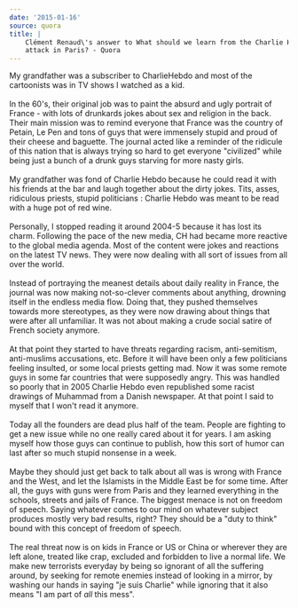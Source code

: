 ```yaml
---
date: '2015-01-16'
source: quora
title: |
    Clément Renaud\'s answer to What should we learn from the Charlie Hebdo
    attack in Paris? - Quora
---
```


My grandfather was a subscriber to CharlieHebdo and most of the
cartoonists was in TV shows I watched as a kid.\
\
In the 60\'s, their original job was to paint the absurd and ugly
portrait of France - with lots of drunkards jokes about sex and religion
in the back. Their main mission was to remind everyone that France was
the country of Petain, Le Pen and tons of guys that were immensely
stupid and proud of their cheese and baguette. The journal acted like a
reminder of the ridicule of this nation that is always trying so hard to
get everyone \"civilized\" while being just a bunch of a drunk guys
starving for more nasty girls.\
\
My grandfather was fond of Charlie Hebdo because he could read it with
his friends at the bar and laugh together about the dirty jokes. Tits,
asses, ridiculous priests, stupid politicians : Charlie Hebdo was meant
to be read with a huge pot of red wine.\
\
Personally, I stopped reading it around 2004-5 because it has lost its
charm. Following the pace of the new media, CH had became more reactive
to the global media agenda. Most of the content were jokes and reactions
on the latest TV news. They were now dealing with all sort of issues
from all over the world.\
\
Instead of portraying the meanest details about daily reality in France,
the journal was now making not-so-clever comments about anything,
drowning itself in the endless media flow. Doing that, they pushed
themselves towards more stereotypes, as they were now drawing about
things that were after all unfamiliar. It was not about making a crude
social satire of French society anymore.\
\
At that point they started to have threats regarding racism,
anti-semitism, anti-muslims accusations, etc. Before it will have been
only a few politicians feeling insulted, or some local priests getting
mad. Now it was some remote guys in some far countries that were
supposedly angry. This was handled so poorly that in 2005 Charlie Hebdo
even republished some racist drawings of Muhammad from a Danish
newspaper. At that point I said to myself that I won\'t read it
anymore.\
\
Today all the founders are dead plus half of the team. People are
fighting to get a new issue while no one really cared about it for
years. I am asking myself how those guys can continue to publish, how
this sort of humor can last after so much stupid nonsense in a week.\
\
Maybe they should just get back to talk about all was is wrong with
France and the West, and let the Islamists in the Middle East be for
some time. After all, the guys with guns were from Paris and they
learned everything in the schools, streets and jails of France. The
biggest menace is not on freedom of speech. Saying whatever comes to our
mind on whatever subject produces mostly very bad results, right? They
should be a \"duty to think\" bound with this concept of freedom of
speech.\
\
The real threat now is on kids in France or US or China or wherever they
are left alone, treated like crap, excluded and forbidden to live a
normal life. We make new terrorists everyday by being so ignorant of all
the suffering around, by seeking for remote enemies instead of looking
in a mirror, by washing our hands in saying \"je suis Charlie\" while
ignoring that it also means \"I am part of *all* this mess\".

